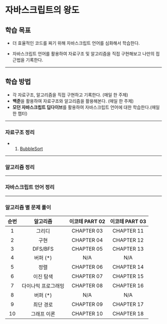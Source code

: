 # 자바스크립트의 왕도

## 학습 목표

- 더 효율적인 코드를 짜기 위해 자바스크립트 언어를 심화해서 학습한다.

- 자바스크립트 언어를 활용하여 자료구조 및 알고리즘을 직접 구현해보고 나만의 접근법을 기록한다.

---

## 학습 방법           

- 각 자료구조, 알고리즘을 직접 구현하고 기록한다. (매일 한 주제)
- **백준**을 활용하여 자료구조와 알고리즘을 활용해본다. (매일 한 주제)
- **모던 자바스크립트 딥다이브**를 활용하여 자바스크립트 언어에 대한 학습한다.(매일 한 챕터) 

---

### 자료구조 정리

- 1. [BubbleSort](https://github.com/sehnara/Javascript-skill-up/blob/master/datastructure/bubbleSort.md)

---

### 알고리즘 정리

---

### 자바스크립트 언어 정리

---

### 알고리즘 별 문제 풀이

| 순번 |      알고리즘       | 이코테 PART 02 | 이코테 PART 03 |
| :--: | :-----------------: | :------------: | :------------: |
|  1   |       그리디        |   CHAPTER 03   |   CHAPTER 11   |
|  2   |        구현         |   CHAPTER 04   |   CHAPTER 12   |
|  3   |       DFS/BFS       |   CHAPTER 05   |   CHAPTER 13   |
|  4   |      버퍼 (\*)      |      N/A       |      N/A       |
|  5   |        정렬         |   CHAPTER 06   |   CHAPTER 14   |
|  6   |      이진 탐색      |   CHAPTER 07   |   CHAPTER 15   |
|  7   | 다이나믹 프로그래밍 |   CHAPTER 08   |   CHAPTER 16   |
|  8   |      버퍼 (\*)      |      N/A       |      N/A       |
|  9   |      최단 경로      |   CHAPTER 09   |   CHAPTER 17   |
|  10  |     그래프 이론     |   CHAPTER 10   |   CHAPTER 18   |


